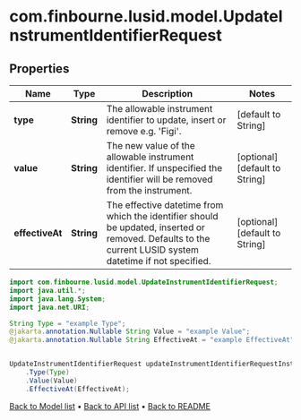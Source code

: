 # com.finbourne.lusid.model.UpdateInstrumentIdentifierRequest

## Properties

Name | Type | Description | Notes
------------ | ------------- | ------------- | -------------
**type** | **String** | The allowable instrument identifier to update, insert or remove e.g. &#39;Figi&#39;. | [default to String]
**value** | **String** | The new value of the allowable instrument identifier. If unspecified the identifier will be removed from the instrument. | [optional] [default to String]
**effectiveAt** | **String** | The effective datetime from which the identifier should be updated, inserted or removed. Defaults to the current LUSID system datetime if not specified. | [optional] [default to String]

```java
import com.finbourne.lusid.model.UpdateInstrumentIdentifierRequest;
import java.util.*;
import java.lang.System;
import java.net.URI;

String Type = "example Type";
@jakarta.annotation.Nullable String Value = "example Value";
@jakarta.annotation.Nullable String EffectiveAt = "example EffectiveAt";


UpdateInstrumentIdentifierRequest updateInstrumentIdentifierRequestInstance = new UpdateInstrumentIdentifierRequest()
    .Type(Type)
    .Value(Value)
    .EffectiveAt(EffectiveAt);
```


[Back to Model list](../README.md#documentation-for-models) &#8226; [Back to API list](../README.md#documentation-for-api-endpoints) &#8226; [Back to README](../README.md)
